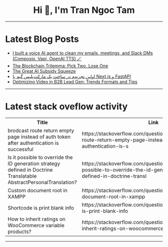 <h1 align="center">Hi 👋, I'm Tran Ngoc Tam</h1>

---

# Latest Blog Posts 
<!-- BLOG-POST-LIST:START -->
- [I built a voice AI agent to clean my emails, meetings, and Slack DMs &lpar;Composio, Vapi, OpenAI TTS&rpar; 🪄](https://dev.to/composiodev/i-built-a-voice-ai-agent-to-clean-my-emails-meetings-and-slack-dms-composio-vapi-openai-tts-472b)
- [The Blockchain Trilemma: Pick Two, Lose One](https://dev.to/dhis_is_jj/the-blockchain-trilemma-pick-two-lose-one-51op)
- [The Great AI Subsidy Squeeze](https://dev.to/rawveg/the-great-ai-subsidy-squeeze-4pjf)
- [اولین تجربه‌م در ساخت یک مارکت‌پلیس گیم با Next.js و FastAPI](https://dev.to/m0h3n/wlyn-tjrbhm-dr-skht-ykh-mrkhtplys-gym-b-nextjs-w-fastapi-47ci)
- [Optimizing Video in B2B Lead Gen: Trends Formats and Tips](https://dev.to/leo_johnson_e34af4a6d9bd9/optimizing-video-in-b2b-lead-gen-trends-formats-and-tips-1kil)
<!-- BLOG-POST-LIST:END -->

---

# Latest stack oveflow activity
<table>
  <tr><th>Title</th><th>Link</th></tr>
  <!-- STACKOVERFLOW:START --><tr><td>brodcast route return empty page instead of auth token after authentication is successful</td><td>https://stackoverflow.com/questions/79772471/brodcast-route-return-empty-page-instead-of-auth-token-after-authentication-is-s</td></tr><tr><td>Is it possible to override the ID generation strategy defined in Doctrine Translatable AbstractPersonalTranslation?</td><td>https://stackoverflow.com/questions/79772435/is-it-possible-to-override-the-id-generation-strategy-defined-in-doctrine-transl</td></tr><tr><td>Custom document root in XAMPP</td><td>https://stackoverflow.com/questions/79771987/custom-document-root-in-xampp</td></tr><tr><td>Shortcode is print blank info</td><td>https://stackoverflow.com/questions/79771845/shortcode-is-print-blank-info</td></tr><tr><td>How to inherit ratings on WooCommerce variable products?</td><td>https://stackoverflow.com/questions/79771780/how-to-inherit-ratings-on-woocommerce-variable-products</td></tr><!-- STACKOVERFLOW:END -->
</table>

---


